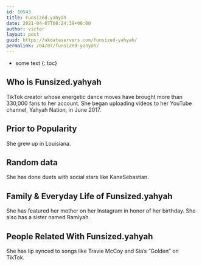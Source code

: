 ```yaml
---
id: 10543
title: Funsized.yahyah
date: 2021-04-07T08:24:39+00:00
author: victor
layout: post
guid: https://ukdataservers.com/funsized-yahyah/
permalink: /04/07/funsized-yahyah/
---
```


* some text
{: toc}


## Who is Funsized.yahyah



TikTok creator whose energetic dance moves have brought more than 330,000 fans to her account. She began uploading videos to her YouTube channel, Yahyah Nation, in June 2017. 

                
                
                
## Prior to Popularity



She grew up in Louisiana. 

                
                
                
## Random data



She has done duets with social stars like KaneSebastian. 

                
                
                
## Family & Everyday Life of Funsized.yahyah



She has featured her mother on her Instagram in honor of her birthday. She also has a sister named Ramiyah. 

                
                
                
## People Related With Funsized.yahyah



She has lip synced to songs like Travie McCoy and Sia&#8217;s &#8220;Golden&#8221; on TikTok. 

                
              
            
          
          
          
